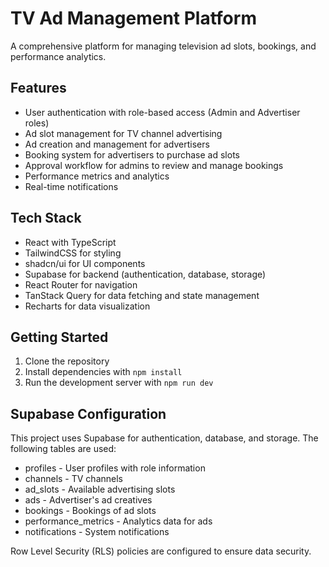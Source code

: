 
# TV Ad Management Platform

A comprehensive platform for managing television ad slots, bookings, and performance analytics.

## Features

- User authentication with role-based access (Admin and Advertiser roles)
- Ad slot management for TV channel advertising
- Ad creation and management for advertisers
- Booking system for advertisers to purchase ad slots
- Approval workflow for admins to review and manage bookings
- Performance metrics and analytics
- Real-time notifications

## Tech Stack

- React with TypeScript
- TailwindCSS for styling
- shadcn/ui for UI components
- Supabase for backend (authentication, database, storage)
- React Router for navigation
- TanStack Query for data fetching and state management
- Recharts for data visualization

## Getting Started

1. Clone the repository
2. Install dependencies with `npm install`
3. Run the development server with `npm run dev`

## Supabase Configuration

This project uses Supabase for authentication, database, and storage. The following tables are used:

- profiles - User profiles with role information
- channels - TV channels
- ad_slots - Available advertising slots
- ads - Advertiser's ad creatives
- bookings - Bookings of ad slots
- performance_metrics - Analytics data for ads
- notifications - System notifications

Row Level Security (RLS) policies are configured to ensure data security.
